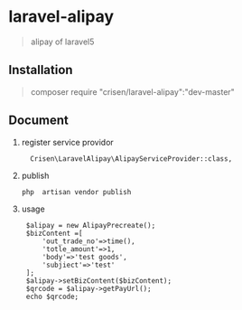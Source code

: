 # laravel-alipay

> alipay of laravel5

## Installation
> composer require "crisen/laravel-alipay":"dev-master"

## Document

1. register service providor

         Crisen\LaravelAlipay\AlipayServiceProvider::class,
   
2.  publish

        php  artisan vendor publish 
         
3. usage

        $alipay = new AlipayPrecreate(); 
        $bizContent =[
            'out_trade_no'=>time(),
            'totle_amount'=>1,
            'body'=>'test goods',
            'subjiect'=>'test'
        ];
        $alipay->setBizContent($bizContent);
        $qrcode = $alipay->getPayUrl();
        echo $qrcode;
